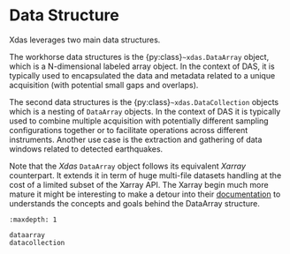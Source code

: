 # Data Structure

Xdas leverages two main data structures. 

The workhorse data structures is the {py:class}`~xdas.DataArray` object, which is a N-dimensional labeled array object. In the context of DAS, it is typically used to encapsulated the data and metadata related to a unique acquisition (with potential small gaps and overlaps).

The second data structures is the {py:class}`~xdas.DataCollection` objects which is a nesting of `DataArray` objects. In the context of DAS it is typically used to combine multiple acquisition with potentially different sampling configurations together or to facilitate operations across different instruments. Another use case is the extraction and gathering of data windows related to detected earthquakes.

Note that the *Xdas* `DataArray` object follows its equivalent *Xarray* counterpart. It extends it in term of huge multi-file datasets handling at the cost of a limited subset of the Xarray API. The Xarray begin much more mature it might be interesting to make a detour into their [documentation](https://docs.xarray.dev/en/stable/user-guide/data-structures.html) to understands the concepts and goals behind the DataArray structure.

```{toctree}
:maxdepth: 1

dataarray
datacollection
```